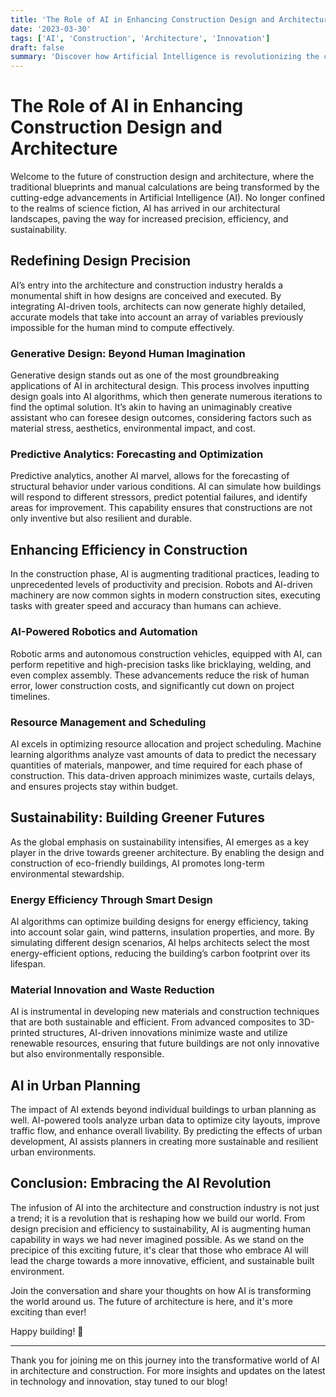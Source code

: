 ```yaml
---
title: 'The Role of AI in Enhancing Construction Design and Architecture'
date: '2023-03-30'
tags: ['AI', 'Construction', 'Architecture', 'Innovation']
draft: false
summary: 'Discover how Artificial Intelligence is revolutionizing the construction and architecture industry, enhancing design precision, efficiency, and sustainability.'
---
```


# The Role of AI in Enhancing Construction Design and Architecture

Welcome to the future of construction design and architecture, where the traditional blueprints and manual calculations are being transformed by the cutting-edge advancements in Artificial Intelligence (AI). No longer confined to the realms of science fiction, AI has arrived in our architectural landscapes, paving the way for increased precision, efficiency, and sustainability.

## **Redefining Design Precision**
AI’s entry into the architecture and construction industry heralds a monumental shift in how designs are conceived and executed. By integrating AI-driven tools, architects can now generate highly detailed, accurate models that take into account an array of variables previously impossible for the human mind to compute effectively.

### **Generative Design: Beyond Human Imagination**
Generative design stands out as one of the most groundbreaking applications of AI in architectural design. This process involves inputting design goals into AI algorithms, which then generate numerous iterations to find the optimal solution. It’s akin to having an unimaginably creative assistant who can foresee design outcomes, considering factors such as material stress, aesthetics, environmental impact, and cost.

### **Predictive Analytics: Forecasting and Optimization**
Predictive analytics, another AI marvel, allows for the forecasting of structural behavior under various conditions. AI can simulate how buildings will respond to different stressors, predict potential failures, and identify areas for improvement. This capability ensures that constructions are not only inventive but also resilient and durable.

## **Enhancing Efficiency in Construction**
In the construction phase, AI is augmenting traditional practices, leading to unprecedented levels of productivity and precision. Robots and AI-driven machinery are now common sights in modern construction sites, executing tasks with greater speed and accuracy than humans can achieve.

### **AI-Powered Robotics and Automation**
Robotic arms and autonomous construction vehicles, equipped with AI, can perform repetitive and high-precision tasks like bricklaying, welding, and even complex assembly. These advancements reduce the risk of human error, lower construction costs, and significantly cut down on project timelines.

### **Resource Management and Scheduling**
AI excels in optimizing resource allocation and project scheduling. Machine learning algorithms analyze vast amounts of data to predict the necessary quantities of materials, manpower, and time required for each phase of construction. This data-driven approach minimizes waste, curtails delays, and ensures projects stay within budget.

## **Sustainability: Building Greener Futures**
As the global emphasis on sustainability intensifies, AI emerges as a key player in the drive towards greener architecture. By enabling the design and construction of eco-friendly buildings, AI promotes long-term environmental stewardship.

### **Energy Efficiency Through Smart Design**
AI algorithms can optimize building designs for energy efficiency, taking into account solar gain, wind patterns, insulation properties, and more. By simulating different design scenarios, AI helps architects select the most energy-efficient options, reducing the building’s carbon footprint over its lifespan.

### **Material Innovation and Waste Reduction**
AI is instrumental in developing new materials and construction techniques that are both sustainable and efficient. From advanced composites to 3D-printed structures, AI-driven innovations minimize waste and utilize renewable resources, ensuring that future buildings are not only innovative but also environmentally responsible.

## **AI in Urban Planning**
The impact of AI extends beyond individual buildings to urban planning as well. AI-powered tools analyze urban data to optimize city layouts, improve traffic flow, and enhance overall livability. By predicting the effects of urban development, AI assists planners in creating more sustainable and resilient urban environments.

## **Conclusion: Embracing the AI Revolution**
The infusion of AI into the architecture and construction industry is not just a trend; it is a revolution that is reshaping how we build our world. From design precision and efficiency to sustainability, AI is augmenting human capability in ways we had never imagined possible. As we stand on the precipice of this exciting future, it's clear that those who embrace AI will lead the charge towards a more innovative, efficient, and sustainable built environment.

Join the conversation and share your thoughts on how AI is transforming the world around us. The future of architecture is here, and it's more exciting than ever!

Happy building! 🚀

---

Thank you for joining me on this journey into the transformative world of AI in architecture and construction. For more insights and updates on the latest in technology and innovation, stay tuned to our blog!
